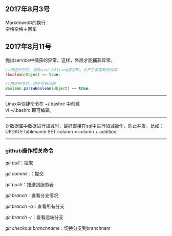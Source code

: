 ## 2017年8月3号
Markdown中的换行：  
空格空格＋回车

## 2017年8月11号
抛出service中捕获的异常，这样，外层才能捕获异常。

```java
//用这种方式，当Object为String类型时，会产生类型转换异常
(boolean)Object == true;

//用这种方式，则不会有问题
Boolean.parseBoolean(Object) == true;
```
***
Linux中快捷命令在 ~/.bashrc 中创建  
vi ~/.bashrc 即可编辑。

***
对数据库中数据进行加减时，最好直接在sql中进行加减操作，防止并发，比如：  
UPDATE tablename SET column = column + addition;

***
### github操作相关命令
*git pull*：拉取  

*git commit .*：提交  

*git push*：推送到服务器

*git branch*：查看分支情况

*git branch -a*：查看所有分支  

*git branch -r*：查看远端分支  

*git checkout branchname*：切换分支到branchnam  

